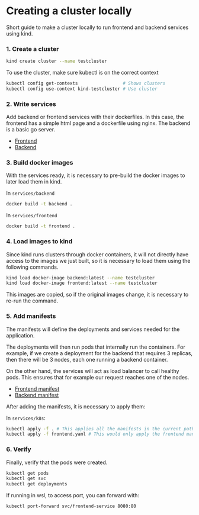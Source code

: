 # Creating a cluster locally

Short guide to make a cluster locally to run frontend and backend services using kind.

### 1. Create a cluster

```sh 
kind create cluster --name testcluster
```

To use the cluster, make sure kubectl is on the correct context

```sh
kubectl config get-contexts                 # Shows clusters
kubectl config use-context kind-testcluster # Use cluster
```

### 2. Write services

Add backend or frontend services with their dockerfiles.
In this case, the frontend has a simple html page and a dockerfile using nginx. The backend is a basic go server.

- [Frontend](frontend/index.html)
- [Backend](backend/main.go)

### 3. Build docker images

With the services ready, it is necessary to pre-build the docker images to later load them in kind.

In `services/backend`

```sh
docker build -t backend .
```

In `services/frontend`

```sh
docker build -t frontend .
```

### 4. Load images to kind

Since kind runs clusters through docker containers, it will not directly have access to the images we just built, so it is necessary to load them using the following commands.

```sh
kind load docker-image backend:latest --name testcluster
kind load docker-image frontend:latest --name testcluster
```

This images are copied, so if the original images change, it is necessary to re-run the command.

### 5. Add manifests
The manifests will define the deployments and services needed for the application.

The deployments will then run pods that internally run the containers. For example, if we create a deployment for the backend that requires 3 replicas, then there will be 3 nodes, each one running a backend container.

On the other hand, the services will act as load balancer to call healthy pods. This ensures that for example our request reaches one of the nodes.

- [Frontend manifest](k8s/frontend.yaml)
- [Backend manifest](k8s/backend.yaml)

After adding the manifests, it is necessary to apply them:

In `services/k8s`:

```sh
kubectl apply -f . # This applies all the manifests in the current path
kubectl apply -f frontend.yaml # This would only apply the frontend manifest
```

### 6. Verify 

Finally, verify that the pods were created.

```sh
kubectl get pods
kubectl get svc
kubectl get deployments
```

If running in wsl, to access port, you can forward with:

```sh
kubectl port-forward svc/frontend-service 8080:80
```